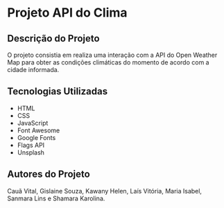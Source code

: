# Projeto API do Clima

## Descrição do Projeto
O projeto consistia em realiza uma interação com a API do Open Weather Map para obter as condições climáticas do momento de acordo com a cidade informada.

## Tecnologias Utilizadas
* HTML
* CSS
* JavaScript
* Font Awesome
* Google Fonts
* Flags API
* Unsplash

## Autores do Projeto
Cauã Vital, Gislaine Souza, Kawany Helen, Laís Vitória, Maria Isabel, Sanmara Lins e Shamara Karolina.
